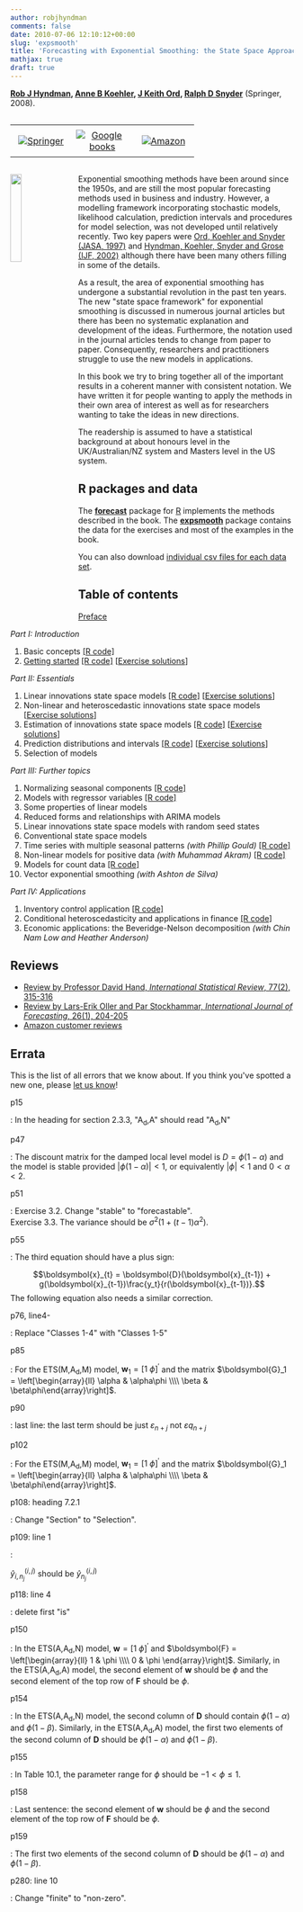 ```yaml
---
author: robjhyndman
comments: false
date: 2010-07-06 12:10:12+00:00
slug: 'expsmooth'
title: 'Forecasting with Exponential Smoothing: the State Space Approach'
mathjax: true
draft: true
---
```


[**Rob J Hyndman**](http://robjhyndman.com)**, [Anne B Koehler](http://www.fsb.muohio.edu/directory/koehleab), [J Keith Ord](https://gufaculty360.georgetown.edu/s/faculty-profile?netid=ordk), [Ralph D Snyder](https://research.monash.edu/en/persons/ralph-snyder)** (Springer, 2008).

<style>
.verticalhorizontal {
    display: table-cell;
    vertical-align: middle;
}
</style>

<div class="verticalhorizontal">
<table style="width: 100%; table-layout: fixed;"><tr>
  <td width="33%" style="text-align:center; padding: 0.5rem"><a href="https://www.springer.com/us/book/9783540719168"><img src="springer.png" alt="Springer"></a></td>
  <td width="33%" style="text-align:center; padding: 0.5rem"><a href="https://books.google.com/books?id=GSyzox8Lu9YC&amp;lpg=PP1&amp;pg=PP1"><img src="google_books.png" alt="Google books"></a></td>
  <td width="33%" style="text-align:center; padding: 0.5rem"><a href="http://amzn.com/3540719164/?tag=otexts-20"><img src="amazon.png" alt="Amazon"></a></td>
</tr></table>
</div>

<a href="http://amzn.com/3540719164/?tag=otexts-20"><img src='/img/expsmooth.jpg' width=20% align='left' style="margin-right: 20px; margin-bottom: 20px;"></a>

Exponential smoothing methods have been around since the 1950s, and are still the most popular forecasting methods used in business and industry. However, a modelling framework incorporating stochastic models, likelihood calculation, prediction intervals and procedures for model selection, was not developed until relatively recently. Two key papers were [Ord, Koehler and Snyder (JASA, 1997)](https://www.jstor.org/stable/2965433) and [Hyndman, Koehler, Snyder and Grose (IJF, 2002)](http://robjhyndman.com/papers/hksg) although there have been many others filling in some of the details.

As a result, the area of exponential smoothing has undergone a substantial revolution in the past ten years. The new "state space framework" for exponential smoothing is discussed in numerous journal articles but there has been no systematic explanation and development of the ideas. Furthermore, the notation used in the journal articles tends to change from paper to paper. Consequently, researchers and practitioners struggle to use the new models in applications.

In this book we try to bring together all of the important results in a coherent manner with consistent notation. We have written it for people wanting to apply the methods in their own area of interest as well as for researchers wanting to take the ideas in new directions.

The readership is assumed to have a statistical background at about honours level in the UK/Australian/NZ system and Masters level in the US system.

## R packages and data

The [**forecast**](http://pkg.robjhyndman.com/forecast) package for [R](http://www.r-project.org) implements the methods described in the book. The [**expsmooth**](http://pkg.robjhyndman.com/expsmooth) package contains the data for the exercises and most of the examples in the book.

You can also download [individual csv files for each data set](expsmooth_data.zip).

## Table of contents

[Preface](expsmooth_preface.pdf)

*Part I: Introduction*

1.  Basic concepts [\[R code\]](chap01.R)
2.  [Getting started](expsmooth_ch2.pdf) [\[R code\]](chap02.R) \[[Exercise solutions](ch2_solutions.pdf)\]

*Part II: Essentials*

1.  Linear innovations state space models [\[R code\]](chap03.R) \[[Exercise solutions](ch3_solutions.pdf)\]
2.  Non-linear and heteroscedastic innovations state space models \[[Exercise solutions](ch4_solutions.pdf)\]
3.  Estimation of innovations state space models [\[R code\]](chap05.R) \[[Exercise solutions](ch5_solutions.R)\]
4.  Prediction distributions and intervals [\[R code\]](chap06.R) \[[Exercise solutions](ch6_solutions.pdf)\]
5.  Selection of models

*Part III: Further topics*

1.  Normalizing seasonal components [\[R code\]](chap08.R)
2.  Models with regressor variables [\[R code\]](chap09.R)
3.  Some properties of linear models
4.  Reduced forms and relationships with ARIMA models
5.  Linear innovations state space models with random seed states
6.  Conventional state space models
7.  Time series with multiple seasonal patterns *(with Phillip Gould)* [\[R code\]](chap14.R)
8.  Non-linear models for positive data *(with Muhammad Akram)* [\[R code\]](chap15.R)
9.  Models for count data [\[R code\]](chap16.R)
10. Vector exponential smoothing *(with Ashton de Silva)*

*Part IV: Applications*

1.  Inventory control application [\[R code\]](chap18.R)
2.  Conditional heteroscedasticity and applications in finance [\[R code\]](chap19.R)
3.  Economic applications: the Beveridge-Nelson decomposition *(with Chin Nam Low and Heather Anderson)*

## Reviews

-   [Review by Professor David Hand, *International Statistical Review*, 77(2), 315-316](https://doi.org/10.1111/j.1751-5823.2009.00085_17.x)
-   [Review by Lars-Erik Oller and Par Stockhammar, *International Journal of Forecasting*, 26(1), 204-205](https://doi.org/10.1016/j.ijforecast.2009.09.005)
-   [Amazon customer reviews](http://www.amazon.com/Forecasting-Exponential-Smoothing-Approach-Statistics/product-reviews/3540719164?tag=otexts-20)

## Errata

This is the list of all errors that we know about. If you think you've spotted a new one, please [let us know](mailto:Rob.Hyndman@monash.edu?Subject=Errata)!

p15

:   In the heading for section 2.3.3, "A<sub>d</sub>,A" should read "A<sub>d</sub>,N"

p47

:   The discount matrix for the damped local level model is $D=\phi(1-\alpha)$ and the model is stable provided $|\phi(1-\alpha)|<1$, or equivalently $|\phi|<1$ and $0 < \alpha < 2$.

p51

:   Exercise 3.2. Change "stable" to "forecastable".<br> Exercise 3.3. The variance should be $\sigma^2(1+(t-1)\alpha^2)$.

p55

:   The third equation should have a plus sign: <div> $$\boldsymbol{x}_{t} = \boldsymbol{D}(\boldsymbol{x}_{t-1}) + g(\boldsymbol{x}_{t-1})\frac{y_t}{r(\boldsymbol{x}_{t-1})}.$$ </div> The following equation also needs a similar correction.

p76, line4-

:   Replace "Classes 1-4" with "Classes 1-5"

p85

:   For the ETS(M,A<sub>d</sub>,M) model, $\boldsymbol{w}_1 = [1 ~ \phi]^\prime$ and the matrix $\boldsymbol{G}_1 = \left[\begin{array}{ll} \alpha & \alpha\phi \\\\ \beta & \beta\phi\end{array}\right]$.

p90

:   last line: the last term should be just $\varepsilon_{n+j}$ not $\varepsilon q_{n+j}$

p102

:   For the ETS(M,A<sub>d</sub>,M) model, $\boldsymbol{w}_1 = [1 ~ \phi]^\prime$ and the matrix $\boldsymbol{G}_1 = \left[\begin{array}{ll} \alpha & \alpha\phi \\\\ \beta & \beta\phi\end{array}\right]$.

p108: heading 7.2.1

:   Change "Section" to "Selection".

p109: line 1

:   <div>$\hat{y}_{i,n_j}^{(i,j)}$ should be $\hat{y}_{n_j}^{(i,j)}$</div>

p118: line 4

:   delete first "is"

p150

:   In the ETS(A,A<sub>d</sub>,N) model, $\boldsymbol{w} = [1 ~ \phi]^\prime$ and $\boldsymbol{F} = \left[\begin{array}{ll} 1 & \phi \\\\ 0 & \phi \end{array}\right]$. Similarly, in the ETS(A,A<sub>d</sub>,A) model, the second element of $\boldsymbol{w}$ should be $\phi$ and the second element of the top row of $\boldsymbol{F}$ should be $\phi$.

p154

:   In the ETS(A,A<sub>d</sub>,N) model, the second column of $\boldsymbol{D}$ should contain $\phi(1-\alpha)$ and $\phi(1-\beta)$. Similarly, in the ETS(A,A<sub>d</sub>,A) model, the first two elements of the second column of $\boldsymbol{D}$ should be $\phi(1-\alpha)$ and $\phi(1-\beta)$.

p155

:   In Table 10.1, the parameter range for $\phi$ should be $-1<\phi\le1$.

p158

:   Last sentence: the second element of $\boldsymbol{w}$ should be $\phi$ and the second element of the top row of $\boldsymbol{F}$ should be $\phi$.

p159

:   The first two elements of the second column of $\boldsymbol{D}$ should be $\phi(1-\alpha)$ and $\phi(1-\beta)$.

p280: line 10

:   Change "finite" to "non-zero". </dl>
